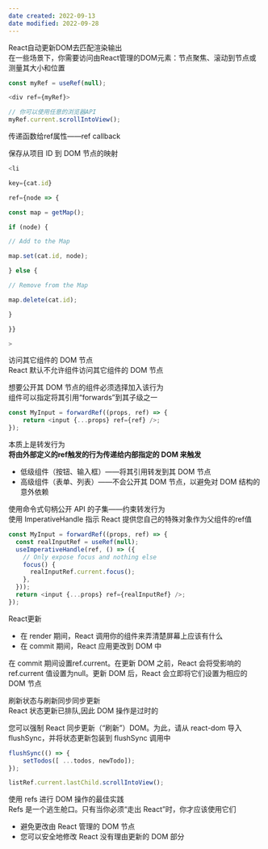 ```yaml
---
date created: 2022-09-13
date modified: 2022-09-28
---
```


React自动更新DOM去匹配渲染输出  
在一些场景下，你需要访问由React管理的DOM元素：节点聚焦、滚动到节点或测量其大小和位置

```js
const myRef = useRef(null);

<div ref={myRef}>

// 你可以使用任意的浏览器API
myRef.current.scrollIntoView();
```

传递函数给ref属性——ref callback

保存从项目 ID 到 DOM 节点的映射

```js
<li  

key={cat.id}  

ref={node => {  

const map = getMap();  

if (node) {  

// Add to the Map  

map.set(cat.id, node);  

} else {  

// Remove from the Map  

map.delete(cat.id);  

}  

}}  

>
```

访问其它组件的 DOM 节点  
React 默认不允许组件访问其它组件的 DOM 节点

想要公开其 DOM 节点的组件必须选择加入该行为  
组件可以指定将其引用“forwards”到其子级之一

```js
const MyInput = forwardRef((props, ref) => {  
	return <input {...props} ref={ref} />;  
});
```

本质上是转发行为  
**将由外部定义的ref触发的行为传递给内部指定的 DOM 来触发**

- 低级组件（按钮、输入框）——将其引用转发到其 DOM 节点
- 高级组件（表单、列表）——不会公开其 DOM 节点，以避免对 DOM 结构的意外依赖

使用命令式句柄公开 API 的子集——约束转发行为  
使用 ImperativeHandle 指示 React 提供您自己的特殊对象作为父组件的ref值

```js
const MyInput = forwardRef((props, ref) => {
  const realInputRef = useRef(null);
  useImperativeHandle(ref, () => ({
    // Only expose focus and nothing else
    focus() {
      realInputRef.current.focus();
    },
  }));
  return <input {...props} ref={realInputRef} />;
});
```

React更新

- 在 render 期间，React 调用你的组件来弄清楚屏幕上应该有什么
- 在 commit 期间，React 应用更改到 DOM 中

在 commit 期间设置ref.current。在更新 DOM 之前，React 会将受影响的ref.current 值设置为null。更新 DOM 后，React 会立即将它们设置为相应的 DOM 节点

刷新状态与刷新同步同步更新  
React 状态更新已排队,因此 DOM 操作是过时的

您可以强制 React 同步更新（“刷新”）DOM。为此，请从 react-dom 导入 flushSync，并将状态更新包装到 flushSync 调用中

```js
flushSync(() => {  
	setTodos([ ...todos, newTodo]);  
});  

listRef.current.lastChild.scrollIntoView();
```

使用 refs 进行 DOM 操作的最佳实践  
Refs 是一个逃生舱口。只有当你必须“走出 React”时，你才应该使用它们

- 避免更改由 React 管理的 DOM 节点
- 您可以安全地修改 React 没有理由更新的 DOM 部分
